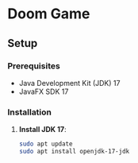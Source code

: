 # Doom Game

## Setup

### Prerequisites

- Java Development Kit (JDK) 17
- JavaFX SDK 17

### Installation

1. **Install JDK 17**:
   ```bash
   sudo apt update
   sudo apt install openjdk-17-jdk
